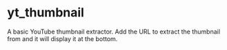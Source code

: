 # yt_thumbnail

A basic YouTube thumbnail extractor. Add the URL to extract the thumbnail from and it will display it at the bottom.
